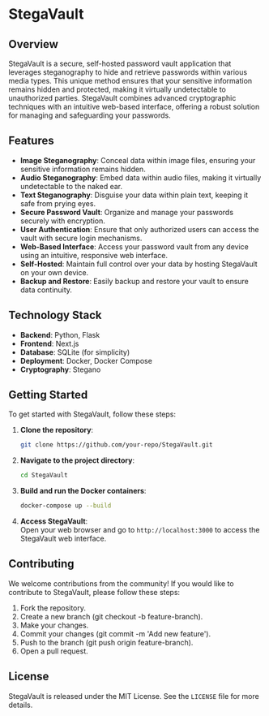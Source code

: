 # StegaVault

## Overview
StegaVault is a secure, self-hosted password vault application that leverages steganography to hide and retrieve passwords within various media types. This unique method ensures that your sensitive information remains hidden and protected, making it virtually undetectable to unauthorized parties. StegaVault combines advanced cryptographic techniques with an intuitive web-based interface, offering a robust solution for managing and safeguarding your passwords.

## Features
- **Image Steganography**: Conceal data within image files, ensuring your sensitive information remains hidden.
- **Audio Steganography**: Embed data within audio files, making it virtually undetectable to the naked ear.
- **Text Steganography**: Disguise your data within plain text, keeping it safe from prying eyes.
- **Secure Password Vault**: Organize and manage your passwords securely with encryption.
- **User Authentication**: Ensure that only authorized users can access the vault with secure login mechanisms.
- **Web-Based Interface**: Access your password vault from any device using an intuitive, responsive web interface.
- **Self-Hosted**: Maintain full control over your data by hosting StegaVault on your own device.
- **Backup and Restore**: Easily backup and restore your vault to ensure data continuity.

## Technology Stack
- **Backend**: Python, Flask
- **Frontend**: Next.js
- **Database**: SQLite (for simplicity)
- **Deployment**: Docker, Docker Compose
- **Cryptography**: Stegano

## Getting Started
To get started with StegaVault, follow these steps:

1. **Clone the repository**:
   ```bash
   git clone https://github.com/your-repo/StegaVault.git
    ```
2. **Navigate to the project directory**:
    ```bash
    cd StegaVault
    ```
3. **Build and run the Docker containers**:
    ```bash
    docker-compose up --build
    ```
4. **Access StegaVault**:\
Open your web browser and go to `http://localhost:3000` to access the StegaVault web interface.

## Contributing
We welcome contributions from the community! If you would like to contribute to StegaVault, please follow these steps:

1. Fork the repository.
2. Create a new branch (git checkout -b feature-branch).
3. Make your changes.
4. Commit your changes (git commit -m 'Add new feature').
5. Push to the branch (git push origin feature-branch).
6. Open a pull request.

## License

StegaVault is released under the MIT License. See the `LICENSE` file for more details.

